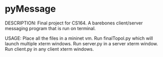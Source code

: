 # pyMessage
DESCRIPTION:
Final project for CS164.
A barebones client/server messaging program that is run on terminal.

USAGE:
Place all the files in a mininet vm.
Run finalTopol.py which will launch multiple xterm windows.
Run server.py in a server xterm window.
Run client.py in any client xterm windows.
